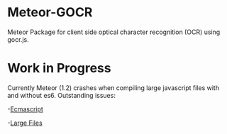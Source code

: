 # Meteor-GOCR
Meteor Package for client side optical character recognition (OCR) using gocr.js.

# Work in Progress
Currently Meteor (1.2) crashes when compiling large javascript files with and without es6. Outstanding issues:

-[Ecmascript](https://github.com/meteor/meteor/issues/5275)

-[Large Files](https://github.com/meteor/meteor/issues/5474)
